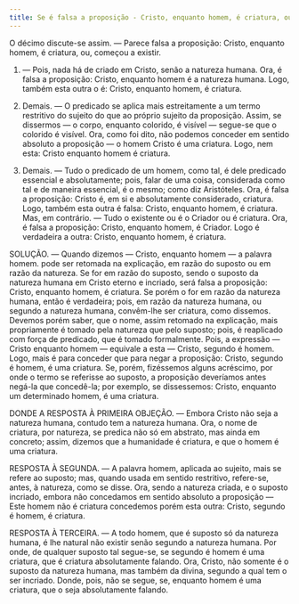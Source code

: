 ```yaml
---
title: Se é falsa a proposição - Cristo, enquanto homem, é criatura, ou começou a existir
---
```


O décimo discute-se assim. — Parece falsa a proposição: Cristo, enquanto homem, é criatura, ou, começou a existir.  

1. — Pois, nada há de criado em Cristo, senão a natureza humana. Ora, é falsa a proposição: Cristo, enquanto homem é a natureza humana. Logo, também esta outra o é: Cristo, enquanto homem, é criatura.  

2. Demais. — O predicado se aplica mais estreitamente a um termo restritivo do sujeito do que ao próprio sujeito da proposição. Assim, se dissermos — o corpo, enquanto colorido, é visível — segue-se que o colorido é visível. Ora, como foi dito, não podemos conceder em sentido absoluto a proposição — o homem Cristo é uma criatura. Logo, nem esta: Cristo enquanto homem é criatura.  

3. Demais. — Tudo o predicado de um homem, como tal, é dele predicado essencial e absolutamente; pois, falar de uma coisa, considerada como tal e de maneira essencial, é o mesmo; como diz Aristóteles. Ora, é falsa a proposição: Cristo é, em si e absolutamente considerado, criatura. Logo, também esta outra é falsa: Cristo, enquanto homem, é criatura.  Mas, em contrário. — Tudo o existente ou é o Criador ou é criatura. Ora, é falsa a proposição: Cristo, enquanto homem, é Criador. Logo é verdadeira a outra: Cristo, enquanto homem, é criatura.  

SOLUÇÃO. — Quando dizemos — Cristo, enquanto homem — a palavra homem. pode ser retomada na explicação, em razão do suposto ou em razão da natureza. Se for em razão do suposto, sendo o suposto da natureza humana em Cristo eterno e incriado, será falsa a proposição: Cristo, enquanto homem, é criatura. Se porém o for em razão da natureza humana, então é verdadeira; pois, em razão da natureza humana, ou segundo a natureza humana, convêm-lhe ser criatura, como dissemos.  Devemos porém saber, que o nome, assim retomado na explicação, mais propriamente é tomado pela natureza que pelo suposto; pois, é reaplicado com força de predicado, que é tomado formalmente. Pois, a expressão — Cristo enquanto homem — equivale a esta — Cristo, segundo é homem. Logo, mais é para conceder que para negar a proposição: Cristo, segundo é homem, é uma criatura. Se, porém, fizéssemos alguns acréscimo, por onde o termo se referisse ao suposto, a proposição deveríamos antes negá-la que concedê-la; por exemplo, se dissessemos: Cristo, enquanto um determinado homem, é uma criatura.  

DONDE A RESPOSTA À PRIMEIRA OBJEÇÃO. — Embora Cristo não seja a natureza humana, contudo tem a natureza humana. Ora, o nome de criatura, por natureza, se predica não só em abstrato, mas ainda em concreto; assim, dizemos que a humanidade é criatura, e que o homem é uma criatura.  

RESPOSTA À SEGUNDA. — A palavra homem, aplicada ao sujeito, mais se refere ao suposto; mas, quando usada em sentido restritivo, refere-se, antes, à natureza, como se disse. Ora, sendo a natureza criada, e o suposto incriado, embora não concedamos em sentido absoluto a proposição — Este homem não é criatura concedemos porém esta outra: Cristo, segundo é homem, é criatura.  

RESPOSTA À TERCEIRA. — A todo homem, que é suposto só da natureza humana, é lhe natural não existir senão segundo a natureza humana. Por onde, de qualquer suposto tal segue-se, se segundo é homem é uma criatura, que é criatura absolutamente falando. Ora, Cristo, não somente é o suposto da natureza humana, mas também da divina, segundo a qual tem o ser incriado. Donde, pois, não se segue, se, enquanto homem é uma criatura, que o seja absolutamente falando.